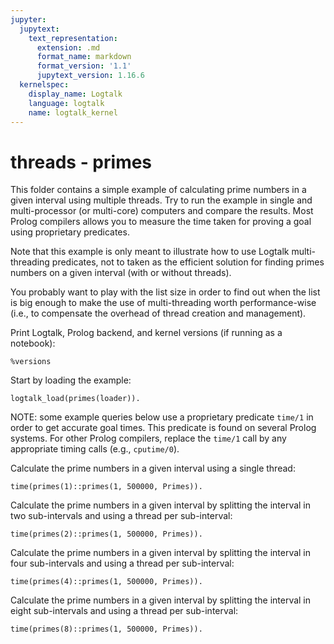 ```yaml
---
jupyter:
  jupytext:
    text_representation:
      extension: .md
      format_name: markdown
      format_version: '1.1'
      jupytext_version: 1.16.6
  kernelspec:
    display_name: Logtalk
    language: logtalk
    name: logtalk_kernel
---
```


<!--
________________________________________________________________________

This file is part of Logtalk <https://logtalk.org/>  
SPDX-FileCopyrightText: 1998-2025 Paulo Moura <pmoura@logtalk.org>  
SPDX-License-Identifier: Apache-2.0

Licensed under the Apache License, Version 2.0 (the "License");
you may not use this file except in compliance with the License.
You may obtain a copy of the License at

    http://www.apache.org/licenses/LICENSE-2.0

Unless required by applicable law or agreed to in writing, software
distributed under the License is distributed on an "AS IS" BASIS,
WITHOUT WARRANTIES OR CONDITIONS OF ANY KIND, either express or implied.
See the License for the specific language governing permissions and
limitations under the License.
________________________________________________________________________
-->

# threads - primes

This folder contains a simple example of calculating prime numbers in a 
given interval using multiple threads. Try to run the example in single 
and multi-processor (or multi-core) computers and compare the results. 
Most Prolog compilers allows you to measure the time taken for proving 
a goal using proprietary predicates.

Note that this example is only meant to illustrate how to use Logtalk 
multi-threading predicates, not to taken as the efficient solution for 
finding primes numbers on a given interval (with or without threads).

You probably want to play with the list size in order to find out when the 
list is big enough to make the use of multi-threading worth performance-wise 
(i.e., to compensate the overhead of thread creation and management).

Print Logtalk, Prolog backend, and kernel versions (if running as a notebook):

```logtalk
%versions
```

Start by loading the example:

```logtalk
logtalk_load(primes(loader)).
```

NOTE: some example queries below use a proprietary predicate `time/1` in
order to get accurate goal times. This predicate is found on several Prolog
systems. For other Prolog compilers, replace the `time/1` call by any
appropriate timing calls (e.g., `cputime/0`).

Calculate the prime numbers in a given interval using a single thread:

```logtalk
time(primes(1)::primes(1, 500000, Primes)).
```

<!--
% 67,657,303 inferences, 11.98 CPU in 12.31 seconds (97% CPU, 5647521 Lips)

Primes = [2, 3, 5, 7, 11, 13, 17, 19, 23|...].
-->

Calculate the prime numbers in a given interval by splitting the interval 
in two sub-intervals and using a thread per sub-interval:

```logtalk
time(primes(2)::primes(1, 500000, Primes)).
```

<!--
% 77 inferences, 11.73 CPU in 7.48 seconds (157% CPU, 7 Lips)

Primes = [2, 3, 5, 7, 11, 13, 17, 19, 23|...].
-->

Calculate the prime numbers in a given interval by splitting the interval 
in four sub-intervals and using a thread per sub-interval:

```logtalk
time(primes(4)::primes(1, 500000, Primes)).
```

<!--
% 143 inferences, 11.62 CPU in 4.00 seconds (290% CPU, 12 Lips)

Primes = [2, 3, 5, 7, 11, 13, 17, 19, 23|...].
-->

Calculate the prime numbers in a given interval by splitting the interval 
in eight sub-intervals and using a thread per sub-interval:

```logtalk
time(primes(8)::primes(1, 500000, Primes)).
```

<!--
% 323 inferences, 11.56 CPU in 3.30 seconds (350% CPU, 28 Lips)

Primes = [2, 3, 5, 7, 11, 13, 17, 19, 23|...].
-->
